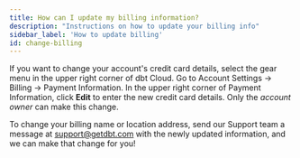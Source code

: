 ```yaml
---
title: How can I update my billing information?
description: "Instructions on how to update your billing info"
sidebar_label: 'How to update billing'
id: change-billing
---
```



If you want to change your account's credit card details, select the gear menu in the upper right corner of dbt Cloud. Go to Account Settings  &#8594; Billing  &#8594; Payment Information. In the upper right corner of Payment Information, click **Edit** to enter the new credit card details. Only the _account owner_ can make this change. 

To change your billing name or location address, send our Support team a message at support@getdbt.com with the newly updated information, and we can make that change for you! 
